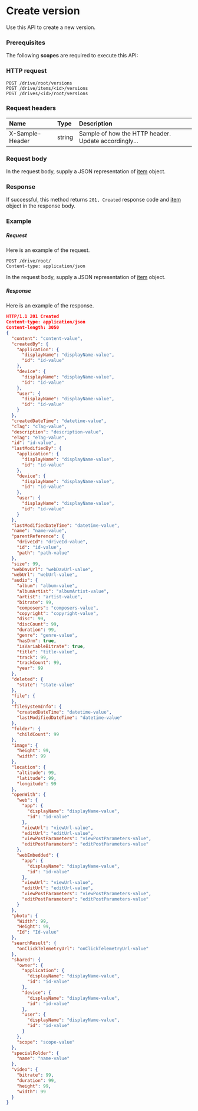 # Create version

Use this API to create a new version.
### Prerequisites
The following **scopes** are required to execute this API: 
### HTTP request
<!-- { "blockType": "ignored" } -->
```http
POST /drive/root/versions
POST /drive/items/<id>/versions
POST /drives/<id>/root/versions

```
### Request headers
| Name       | Type | Description|
|:---------------|:--------|:----------|
| X-Sample-Header  | string  | Sample of how the HTTP header. Update accordingly...|

### Request body
In the request body, supply a JSON representation of [item](../resources/item.md) object.


### Response
If successful, this method returns `201, Created` response code and [item](../resources/item.md) object in the response body.

### Example
##### Request
Here is an example of the request.
<!-- {
  "blockType": "request",
  "name": "create_item_from_item"
}-->
```http
POST /drive/root/
Content-type: application/json
```
In the request body, supply a JSON representation of [item](../resources/item.md) object.
##### Response
Here is an example of the response.
<!-- {
  "blockType": "response",
  "truncated": false,
  "@odata.type": "item"
} -->
```json
HTTP/1.1 201 Created
Content-type: application/json
Content-length: 3050
{
  "content": "content-value",
  "createdBy": {
    "application": {
      "displayName": "displayName-value",
      "id": "id-value"
    },
    "device": {
      "displayName": "displayName-value",
      "id": "id-value"
    },
    "user": {
      "displayName": "displayName-value",
      "id": "id-value"
    }
  },
  "createdDateTime": "datetime-value",
  "cTag": "cTag-value",
  "description": "description-value",
  "eTag": "eTag-value",
  "id": "id-value",
  "lastModifiedBy": {
    "application": {
      "displayName": "displayName-value",
      "id": "id-value"
    },
    "device": {
      "displayName": "displayName-value",
      "id": "id-value"
    },
    "user": {
      "displayName": "displayName-value",
      "id": "id-value"
    }
  },
  "lastModifiedDateTime": "datetime-value",
  "name": "name-value",
  "parentReference": {
    "driveId": "driveId-value",
    "id": "id-value",
    "path": "path-value"
  },
  "size": 99,
  "webDavUrl": "webDavUrl-value",
  "webUrl": "webUrl-value",
  "audio": {
    "album": "album-value",
    "albumArtist": "albumArtist-value",
    "artist": "artist-value",
    "bitrate": 99,
    "composers": "composers-value",
    "copyright": "copyright-value",
    "disc": 99,
    "discCount": 99,
    "duration": 99,
    "genre": "genre-value",
    "hasDrm": true,
    "isVariableBitrate": true,
    "title": "title-value",
    "track": 99,
    "trackCount": 99,
    "year": 99
  },
  "deleted": {
    "state": "state-value"
  },
  "file": {
  },
  "fileSystemInfo": {
    "createdDateTime": "datetime-value",
    "lastModifiedDateTime": "datetime-value"
  },
  "folder": {
    "childCount": 99
  },
  "image": {
    "height": 99,
    "width": 99
  },
  "location": {
    "altitude": 99,
    "latitude": 99,
    "longitude": 99
  },
  "openWith": {
    "web": {
      "app": {
        "displayName": "displayName-value",
        "id": "id-value"
      },
      "viewUrl": "viewUrl-value",
      "editUrl": "editUrl-value",
      "viewPostParameters": "viewPostParameters-value",
      "editPostParameters": "editPostParameters-value"
    },
    "webEmbedded": {
      "app": {
        "displayName": "displayName-value",
        "id": "id-value"
      },
      "viewUrl": "viewUrl-value",
      "editUrl": "editUrl-value",
      "viewPostParameters": "viewPostParameters-value",
      "editPostParameters": "editPostParameters-value"
    }
  },
  "photo": {
    "Width": 99,
    "Height": 99,
    "Id": "Id-value"
  },
  "searchResult": {
    "onClickTelemetryUrl": "onClickTelemetryUrl-value"
  },
  "shared": {
    "owner": {
      "application": {
        "displayName": "displayName-value",
        "id": "id-value"
      },
      "device": {
        "displayName": "displayName-value",
        "id": "id-value"
      },
      "user": {
        "displayName": "displayName-value",
        "id": "id-value"
      }
    },
    "scope": "scope-value"
  },
  "specialFolder": {
    "name": "name-value"
  },
  "video": {
    "bitrate": 99,
    "duration": 99,
    "height": 99,
    "width": 99
  }
}
```

<!-- uuid: 0f4e4e26-3fb0-48ab-abe0-b5c96d9ca27f
2015-10-15 16:17:32 UTC -->
<!-- {
  "type": "#page.annotation",
  "description": "Create version",
  "keywords": "",
  "section": "documentation",
  "tocPath": ""
}-->